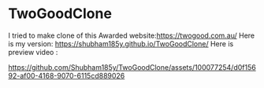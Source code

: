 # TwoGoodClone
I tried to make clone of this Awarded website:https://twogood.com.au/ 
Here is my version: https://shubham185y.github.io/TwoGoodClone/
Here is preview video :

https://github.com/Shubham185y/TwoGoodClone/assets/100077254/d0f15692-af00-4168-9070-6115cd889026

